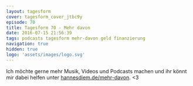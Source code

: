 ```yaml
---
layout: tagesform
cover: tagesform_cover_jtbc9y
episode: 70
title: Tagesform 70 - Mehr davon
date: 2016-07-15 21:56:39
tags: podcasts tagesform mehr-davon geld finanzierung
navigation: true
hidden: true
logo: 'assets/images/logo.svg'
---
```


Ich möchte gerne mehr Musik, Videos und Podcasts machen
und ihr könnt mir dabei helfen unter [hannesdiem.de/mehr-davon](http://hannesdiem.de/mehr-davon). <3
